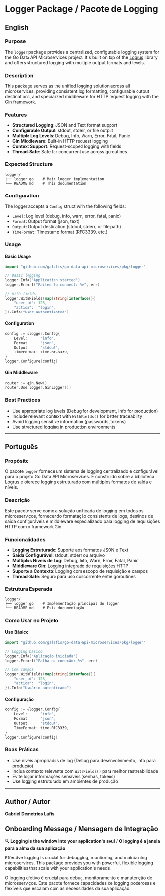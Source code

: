 # Logger Package / Pacote de Logging

## English

### Purpose
The `logger` package provides a centralized, configurable logging system for the Go Data API Microservices project. It's built on top of the [Logrus](https://github.com/sirupsen/logrus) library and offers structured logging with multiple output formats and levels.

### Description
This package serves as the unified logging solution across all microservices, providing consistent log formatting, configurable output destinations, and specialized middleware for HTTP request logging with the Gin framework.

### Features
- **Structured Logging**: JSON and Text format support
- **Configurable Output**: stdout, stderr, or file output
- **Multiple Log Levels**: Debug, Info, Warn, Error, Fatal, Panic
- **Gin Middleware**: Built-in HTTP request logging
- **Context Support**: Request-scoped logging with fields
- **Thread-Safe**: Safe for concurrent use across goroutines

### Expected Structure
```
logger/
├── logger.go    # Main logger implementation
└── README.md    # This documentation
```

### Configuration
The logger accepts a `Config` struct with the following fields:
- `Level`: Log level (debug, info, warn, error, fatal, panic)
- `Format`: Output format (json, text)
- `Output`: Output destination (stdout, stderr, or file path)
- `TimeFormat`: Timestamp format (RFC3339, etc.)

### Usage

#### Basic Usage
```go
import "github.com/galafis/go-data-api-microservices/pkg/logger"

// Basic logging
logger.Info("Application started")
logger.Errorf("Failed to connect: %v", err)

// With fields
logger.WithFields(map[string]interface{}{
    "user_id": 123,
    "action":  "login",
}).Info("User authenticated")
```

#### Configuration
```go
config := &logger.Config{
    Level:      "info",
    Format:     "json",
    Output:     "stdout",
    TimeFormat: time.RFC3339,
}
logger.Configure(config)
```

#### Gin Middleware
```go
router := gin.New()
router.Use(logger.GinLogger())
```

### Best Practices
- Use appropriate log levels (Debug for development, Info for production)
- Include relevant context with `WithFields()` for better traceability
- Avoid logging sensitive information (passwords, tokens)
- Use structured logging in production environments

---

## Português

### Propósito
O pacote `logger` fornece um sistema de logging centralizado e configurável para o projeto Go Data API Microservices. É construído sobre a biblioteca [Logrus](https://github.com/sirupsen/logrus) e oferece logging estruturado com múltiplos formatos de saída e níveis.

### Descrição
Este pacote serve como a solução unificada de logging em todos os microsserviços, fornecendo formatação consistente de logs, destinos de saída configuráveis e middleware especializado para logging de requisições HTTP com o framework Gin.

### Funcionalidades
- **Logging Estruturado**: Suporte aos formatos JSON e Text
- **Saída Configurável**: stdout, stderr ou arquivo
- **Múltiplos Níveis de Log**: Debug, Info, Warn, Error, Fatal, Panic
- **Middleware Gin**: Logging integrado de requisições HTTP
- **Suporte a Contexto**: Logging com escopo de requisição e campos
- **Thread-Safe**: Seguro para uso concorrente entre goroutines

### Estrutura Esperada
```
logger/
├── logger.go    # Implementação principal do logger
└── README.md    # Esta documentação
```

### Como Usar no Projeto

#### Uso Básico
```go
import "github.com/galafis/go-data-api-microservices/pkg/logger"

// Logging básico
logger.Info("Aplicação iniciada")
logger.Errorf("Falha na conexão: %v", err)

// Com campos
logger.WithFields(map[string]interface{}{
    "user_id": 123,
    "action":  "login",
}).Info("Usuário autenticado")
```

#### Configuração
```go
config := &logger.Config{
    Level:      "info",
    Format:     "json",
    Output:     "stdout",
    TimeFormat: time.RFC3339,
}
logger.Configure(config)
```

### Boas Práticas
- Use níveis apropriados de log (Debug para desenvolvimento, Info para produção)
- Inclua contexto relevante com `WithFields()` para melhor rastreabilidade
- Evite logar informações sensíveis (senhas, tokens)
- Use logging estruturado em ambientes de produção

---

## Author / Autor
**Gabriel Demetrios Lafis**

## Onboarding Message / Mensagem de Integração
🔍 **Logging is the window into your application's soul** / **O logging é a janela para a alma da sua aplicação**

Effective logging is crucial for debugging, monitoring, and maintaining microservices. This package provides you with powerful, flexible logging capabilities that scale with your application's needs.

O logging efetivo é crucial para debug, monitoramento e manutenção de microsserviços. Este pacote fornece capacidades de logging poderosas e flexíveis que escalam com as necessidades da sua aplicação.
